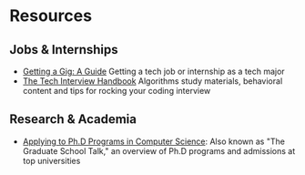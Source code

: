 # Resources

## Jobs & Internships
* [Getting a Gig: A Guide](https://github.com/cassidoo/getting-a-gig) Getting a tech job or internship as a tech major
* [The Tech Interview Handbook](https://github.com/yangshun/tech-interview-handbook) Algorithms study materials, behavioral content and tips for rocking your coding interview

## Research & Academia
* [Applying to Ph.D Programs in Computer Science](http://www.cs.cmu.edu/%7Eharchol/gradschooltalk.pdf): Also known as "The Graduate School Talk," an overview of Ph.D programs and admissions at top universities
